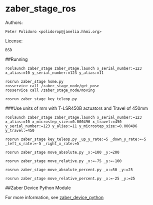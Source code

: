 zaber_stage_ros
===============

Authors:

    Peter Polidoro <polidorop@janelia.hhmi.org>

License:

    BSD

##Running

```shell
roslaunch zaber_stage zaber_stage.launch x_serial_number:=123 x_alias:=10 y_serial_number:=123 y_alias:=11
```

```shell
rosrun zaber_stage home.py
rosservice call /zaber_stage_node/get_pose
rosservice call /zaber_stage_node/moving
```

```shell
rosrun zaber_stage key_teleop.py
```

###Use units of mm with T-LSR450B actuators and Travel of 450mm

```shell
roslaunch zaber_stage zaber_stage.launch x_serial_number:=123 x_alias:=10 x_microstep_size:=0.000496 x_travel:=450 y_serial_number:=123 y_alias:=11 y_microstep_size:=0.000496 y_travel:=450
```

```shell
rosrun zaber_stage key_teleop.py _up_y_rate:=5 _down_y_rate:=-5 _left_x_rate:=-5 _right_x_rate:=5
```

```shell
rosrun zaber_stage move_absolute.py _x:=100 _y:=200
```

```shell
rosrun zaber_stage move_relative.py _x:=-75 _y:=-100
```

```shell
rosrun zaber_stage move_absolute_percent.py _x:=50 _y:=25
```

```shell
rosrun zaber_stage move_relative_percent.py _x:=-25 _y:=25
```

##Zaber Device Python Module

For more information, see [zaber_device_python](https://github.com/janelia-pypi/zaber_device_python)
